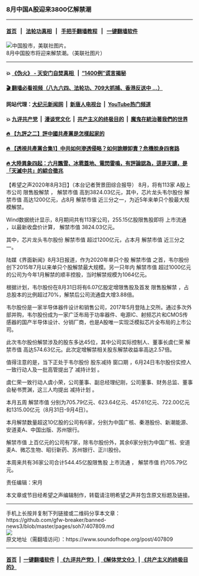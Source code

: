 ### 8月中国A股迎来3800亿解禁潮
------------------------

#### [首页](https://github.com/gfw-breaker/banned-news3/blob/master/README.md) &nbsp;&nbsp;|&nbsp;&nbsp; [法轮功真相](https://github.com/begood0513/basic/blob/master/README.md)  &nbsp;&nbsp;|&nbsp;&nbsp; [手把手翻墙教程](https://github.com/gfw-breaker/guides/wiki)  &nbsp;&nbsp;|&nbsp;&nbsp; [一键翻墙软件](https://github.com/gfw-breaker/nogfw/blob/master/README.md)  



<div><img alt="中国股市，美联社图片。" src="https://img.soundofhope.org/2019-12/1577131393463.jpg"/>
<br/><figcaption class="caption">
 8月中国股市将迎来解禁潮。（美联社图片）
</figcaption></div><hr/>

#### 💥 [《伪火》 - 天安门自焚真相 ](http://141.164.39.94:10000/videos/blog/weihuo.html)&nbsp; |&nbsp; [“1400例”谎言揭秘  ](http://141.164.39.94:10000/videos/blog/jiexi1400.html)

#### [ 🎬  翻墙必看视频（八九六四、法轮功、709大抓捕、香港反送中 ...）](https://github.com/gfw-breaker/links/blob/master/banned.md)

#### 网站代理：[大纪元新闻网](http://167.172.10.89:10080/gb/) &nbsp;|&nbsp; [新唐人电视台](http://167.172.10.89:8808/gb/) &nbsp;|&nbsp; [YouTube热门频道](http://158.247.203.241/youtube.html)

#### 💥 [九评共产党](http://141.164.39.94:10000/videos/res/jiuping/)&nbsp; |&nbsp; [漫谈党文化](http://141.164.39.94:10000/videos/res/mtdwh/)&nbsp; |&nbsp; [共产主义的终极目的](http://141.164.39.94:10000/videos/res/zjmd/)&nbsp; |&nbsp; [魔鬼在統治著我們的世界](http://141.164.39.94:10000/videos/res/TheSpecter/)  

#### [ 🔥  【九評之二】評中國共產黨是怎樣起家的](http://141.164.39.94:10000/videos/news/../res/jiuping/index.html)

#### [ 🔥  【透視共產黨合集1】中共如何滲透侵略？如何詭辯卸責？危機脫身四套路](http://141.164.39.94:10000/videos/news/../res/detox/index.html)

#### [ 🔥  大陸異象四起：六月飄雪、冰雹蓋地、電閃雷鳴，有評論認為，這是天譴，是「天滅中共」的綜合徵兆](http://141.164.39.94:10000/videos/news/../warning/index.html)

<div><div class="Content__Wrapper sc-1bvya0-0 grZQxZ">
 <p class="meta-top">
  <span class="meta">
   【希望之声2020年8月3日】（本台记者贺景田综合报导）
  </span>
  8月，将有113家
  <ok href="/term/127525">
   A股上市公司
  </ok>
  <ok href="/term/341830">
   限售股解禁
  </ok>
  ，
  <ok href="/term/210469">
   解禁市值
  </ok>
  高到3824.03亿元，其中，芯片龙头韦尔股份
  <ok href="/term/210469">
   解禁市值
  </ok>
  高达1200亿元，占8月
  <ok href="/term/210469">
   解禁市值
  </ok>
  近三分之一，为近5年来单只个股最大规模解禁。
 </p>
 <p>
  Wind数据统计显示，8月期间共有113家公司，255.15亿股限售股即将
  <ok href="/term/341833">
   上市流通
  </ok>
  ，以最新收盘价计算，
  <ok href="/term/210469">
   解禁市值
  </ok>
  3824.03亿元。
 </p>
 <div class="AD_Embed__Wrap-sc-1xslmin-0 igMuqX module desktop">
  <div>
  </div>
 </div>
 <p>
  其中，芯片龙头韦尔股份
  <ok href="/term/210469">
   解禁市值
  </ok>
  超过1200亿元，占本月
  <ok href="/term/210469">
   解禁市值
  </ok>
  近三分之一。
 </p>
 <p>
  陆媒《界面新闻》8月3日报道，作为2020年单只个股
  <ok href="/term/210469">
   解禁市值
  </ok>
  之首，韦尔股份创下2015年7月以来单只个股解禁最大规模。另一只年内
  <ok href="/term/210469">
   解禁市值
  </ok>
  超过1000亿元的公司为今年1月解禁的顺丰控股，当时解禁规模为1064亿元。
 </p>
 <p>
  根据计划，韦尔股份在8月31日将有6.07亿股定增限售股及首发
  <ok href="/term/341830">
   限售股解禁
  </ok>
  ，占总股本的比例超过70%，解禁后公司流通盘大增3.88倍。
 </p>
 <p>
  韦尔股份是一家半导体器件设计和销售公司，2017年5月登陆上交所。通过多次外部并购，韦尔股份成为一家广泛布局于功率器件、电源IC、射频芯片和CMOS传感器的国产半导体设计、分销厂商，也是A股唯一实现泛模拟芯片全布局的上市公司。
 </p>
 <p>
  此次韦尔股份解禁涉及的股东多达45位，其中公司实际控制人、董事长虞仁荣
  <ok href="/term/210469">
   解禁市值
  </ok>
  高达574.63亿元。此次定增解禁相关股东解禁收益率高达2.57倍。
 </p>
 <p>
  值得注意的是，当下正处于韦尔股份
  <ok href="/term/341836">
   股东减持
  </ok>
  <ok href="/term/341839">
   窗口期
  </ok>
  ，6月24日韦尔股份实控人一致行动人及一批高管提出了
  <ok href="/term/341842">
   减持计划
  </ok>
  。
 </p>
 <p>
  虞仁荣一致行动人虞小荣，公司董事、副总经理纪刚，公司董事、财务总监、董事会秘书贾渊，这三人均提出
  <ok href="/term/341842">
   减持计划
  </ok>
  。
 </p>
 <p>
  本月五周
  <ok href="/term/210469">
   解禁市值
  </ok>
  分别为705.79亿元、623.64亿元、457.61亿元、722.00亿元和1315.00亿元（8月31日-9月4日）。
 </p>
 <p>
  本月解禁数量超这10亿股的公司有6家，分别为中国广核、秦港股份、新潮能源、安道麦A、中国出版、苏州银行。
 </p>
 <p>
  <ok href="/term/210469">
   解禁市值
  </ok>
  上百亿元的公司有7家，除韦尔股份外，其余6家分别为中国广核、安道麦A、微芯生物、昭衍新药、苏州银行、正川股份。
 </p>
 <p>
  本周来共有36家公司合计544.45亿股限售股
  <ok href="/term/341833">
   上市流通
  </ok>
  ，
  <ok href="/term/210469">
   解禁市值
  </ok>
  约705.79亿元。
 </p>
 <p class="meta-btm">
  责任编辑：宋月
 </p>
 <p class="meta-btm">
  本文章或节目经希望之声编辑制作，转载请注明希望之声并包含原文标题及链接。
 </p>
</div>
</div>
<hr/>
手机上长按并复制下列链接或二维码分享本文章：<br/>
https://github.com/gfw-breaker/banned-news3/blob/master/pages/soh7/407809.md <br/>
<a href='https://github.com/gfw-breaker/banned-news3/blob/master/pages/soh7/407809.md'><img src='https://github.com/gfw-breaker/banned-news3/blob/master/pages/soh7/407809.md.png'/></a> <br/>
原文地址（需翻墙访问）：https://www.soundofhope.org/post/407809


------------------------
#### [首页](https://github.com/gfw-breaker/banned-news3/blob/master/README.md) &nbsp;|&nbsp; [一键翻墙软件](https://github.com/gfw-breaker/nogfw/blob/master/README.md) &nbsp;| [《九评共产党》](https://github.com/gfw-breaker/9ping.md/blob/master/README.md#九评之一评共产党是什么) | [《解体党文化》](https://github.com/gfw-breaker/jtdwh.md/blob/master/README.md) | [《共产主义的终极目的》](https://github.com/gfw-breaker/gczydzjmd.md/blob/master/README.md)


<img src='http://gfw-breaker.win/banned-news3/pages/soh7/407809.md' width='0px' height='0px'/>
